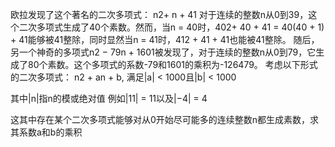 欧拉发现了这个著名的二次多项式：
n2+ n + 41
对于连续的整数n从0到39，这个二次多项式生成了40个素数。然而，当n = 40时，402+ 40 + 41 = 40(40 + 1) + 41能够被41整除，同时显然当n = 41时，412 + 41 + 41也能被41整除。
随后，另一个神奇的多项式n2 − 79n + 1601被发现了，对于连续的整数n从0到79，它生成了80个素数。这个多项式的系数-79和1601的乘积为-126479。
考虑以下形式的二次多项式：
n2 + an + b, 满足|a| < 1000且|b| < 1000

其中|n|指n的模或绝对值
例如|11| = 11以及|−4| = 4

这其中存在某个二次多项式能够对从0开始尽可能多的连续整数n都生成素数，求其系数a和b的乘积